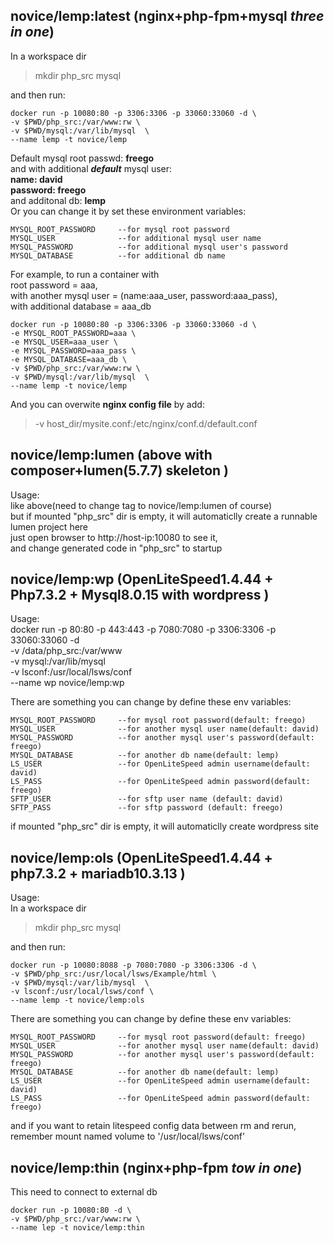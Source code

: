 ## novice/lemp:latest (nginx+php-fpm+mysql *three in one*)
In a workspace dir  
>mkdir php_src mysql  

and then run:

    docker run -p 10080:80 -p 3306:3306 -p 33060:33060 -d \
    -v $PWD/php_src:/var/www:rw \
    -v $PWD/mysql:/var/lib/mysql  \
    --name lemp -t novice/lemp 

Default mysql root passwd: **freego**  
and with additional ***default*** mysql user:  
**name: david  
password: freego**  
and additonal db: **lemp**  
Or you can change it by set these environment variables:  

    MYSQL_ROOT_PASSWORD     --for mysql root password  
    MYSQL_USER              --for additional mysql user name  
    MYSQL_PASSWORD          --for additional mysql user's password  
    MYSQL_DATABASE          --for additional db name  

For example, to run a container with  
root password = aaa,  
with another mysql user = (name:aaa_user, password:aaa_pass),  
with additional database = aaa_db  

    docker run -p 10080:80 -p 3306:3306 -p 33060:33060 -d \
    -e MYSQL_ROOT_PASSWORD=aaa \
    -e MYSQL_USER=aaa_user \
    -e MYSQL_PASSWORD=aaa_pass \
    -e MYSQL_DATABASE=aaa_db \
    -v $PWD/php_src:/var/www:rw \
    -v $PWD/mysql:/var/lib/mysql  \
    --name lemp -t novice/lemp

And you can overwite **nginx config file** by add:
>-v host_dir/mysite.conf:/etc/nginx/conf.d/default.conf

## novice/lemp:lumen (above with composer+lumen(5.7.7) skeleton )
Usage:  
like above(need to change tag to novice/lemp:lumen of course)  
but if mounted "php_src" dir is empty, it will automaticlly create a runnable lumen project here  
just open browser to http://host-ip:10080 to see it,   
and change generated code in "php_src" to startup

## novice/lemp:wp (OpenLiteSpeed1.4.44 + Php7.3.2 + Mysql8.0.15 with wordpress  )
Usage:  
docker run -p 80:80 -p 443:443 -p 7080:7080 -p 3306:3306  -p 33060:33060 -d \
    -v /data/php_src:/var/www \
    -v mysql:/var/lib/mysql  \
    -v lsconf:/usr/local/lsws/conf \
    --name wp novice/lemp:wp

There are something you can change by define these env variables: 

    MYSQL_ROOT_PASSWORD     --for mysql root password(default: freego) 
    MYSQL_USER              --for another mysql user name(default: david)  
    MYSQL_PASSWORD          --for another mysql user's password(default: freego)  
    MYSQL_DATABASE          --for another db name(default: lemp)  
    LS_USER                 --for OpenLiteSpeed admin username(default: david)  
    LS_PASS                 --for OpenLiteSpeed admin password(default: freego) 
    SFTP_USER               --for sftp user name (default: david)  
    SFTP_PASS               --for sftp password (default: freego) 

if mounted "php_src" dir is empty, it will automaticlly create wordpress site

## novice/lemp:ols (OpenLiteSpeed1.4.44 + php7.3.2 + mariadb10.3.13 )
Usage:  
In a workspace dir  
>mkdir php_src mysql  

and then run:

    docker run -p 10080:8088 -p 7080:7080 -p 3306:3306 -d \
    -v $PWD/php_src:/usr/local/lsws/Example/html \
    -v $PWD/mysql:/var/lib/mysql  \
    -v lsconf:/usr/local/lsws/conf \
    --name lemp -t novice/lemp:ols

There are something you can change by define these env variables: 

    MYSQL_ROOT_PASSWORD     --for mysql root password(default: freego) 
    MYSQL_USER              --for another mysql user name(default: david)  
    MYSQL_PASSWORD          --for another mysql user's password(default: freego)  
    MYSQL_DATABASE          --for another db name(default: lemp)  
    LS_USER                 --for OpenLiteSpeed admin username(default: david)  
    LS_PASS                 --for OpenLiteSpeed admin password(default: freego)  
 and if you want to retain litespeed config data between rm and rerun, remember mount named volume to '/usr/local/lsws/conf'
## novice/lemp:thin (nginx+php-fpm *tow in one*)
This need to connect to external db  

    docker run -p 10080:80 -d \
    -v $PWD/php_src:/var/www:rw \
    --name lep -t novice/lemp:thin